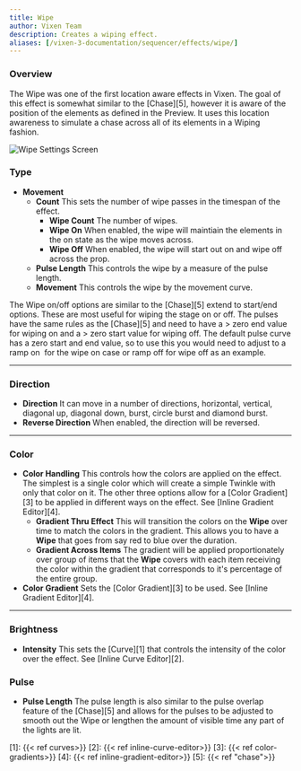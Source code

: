 ```yaml
---
title: Wipe
author: Vixen Team
description: Creates a wiping effect.
aliases: [/vixen-3-documentation/sequencer/effects/wipe/]
---
```


### Overview

The Wipe was one of the first location aware effects in Vixen. The goal of this effect is somewhat similar to the [Chase][5], however it is aware of the position of the elements as defined in the Preview. It uses this location awareness to simulate a chase across all of its elements in a Wiping fashion.

![Wipe Settings Screen](/images/docs/usage/sequencer/effects/basic/wipe/Wipe_Properties-216x300.jpg)

### Type

* **Movement**
  * **Count** This sets the number of wipe passes in the timespan of the effect.
    * **Wipe Count** The number of wipes.
    * **Wipe On** When enabled, the wipe will maintiain the elements in the on state as the wipe moves across.
    * **Wipe Off** When enabled, the wipe will start out on and wipe off across the prop.
  * **Pulse Length** This controls the wipe by a measure of the pulse length.
  * **Movement** This controls the wipe by the movement curve.

The Wipe on/off options are similar to the [Chase][5] extend to start/end options. These are most useful for wiping the stage on or off. The pulses have the same rules as the [Chase][5] and need to have a > zero end value for wiping on and a > zero start value for wiping off. The default pulse curve has a zero start and end value, so to use this you would need to adjust to a ramp on  for the wipe on case or ramp off for wipe off as an example.

---

### Direction

* **Direction** It can move in a number of directions, horizontal, vertical, diagonal up, diagonal down, burst, circle burst and diamond burst.
* **Reverse Direction** When enabled, the direction will be reversed.

---

### Color

* **Color Handling** This controls how the colors are applied on the effect. The simplest is a single color which will create a simple Twinkle with only that color on it. The other three options allow for a [Color Gradient][3] to be applied in different ways on the effect. See [Inline Gradient Editor][4].
  * **Gradient Thru Effect** This will transition the colors on the **Wipe** over time to match the colors in the gradient. This allows you to have a **Wipe** that goes from say red to blue over the duration.
  * **Gradient Across Items** The gradient will be applied proportionately over group of items that the **Wipe** covers with each item receiving the color within the gradient that corresponds to it's percentage of the entire group.
* **Color Gradient** Sets the [Color Gradient][3] to be used. See [Inline Gradient Editor][4].

---

### Brightness

* **Intensity** This sets the [Curve][1] that controls the intensity of the color over the effect. See [Inline Curve Editor][2].

### Pulse

* **Pulse Length** The pulse length is also similar to the pulse overlap feature of the [Chase][5] and allows for the pulses to be adjusted to smooth out the Wipe or lengthen the amount of visible time any part of the lights are lit.

[1]: {{< ref curves>}}
[2]: {{< ref inline-curve-editor>}}
[3]: {{< ref color-gradients>}}
[4]: {{< ref inline-gradient-editor>}}
[5]: {{< ref "chase">}}
